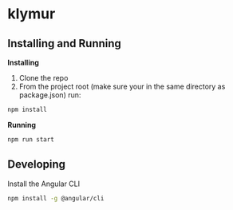 # klymur

## Installing and Running

**Installing**
  1. Clone the repo
  2. From the project root (make sure your in the same directory as package.json) run:

```sh
npm install 
```
**Running**

```sh
npm run start 
```


## Developing

Install the Angular CLI

```sh
npm install -g @angular/cli
```
